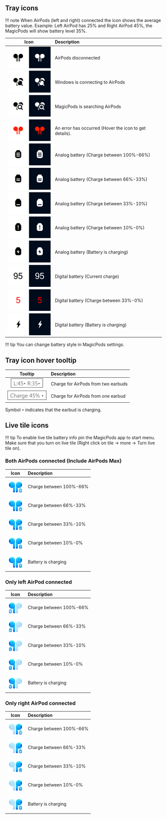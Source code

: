 
## Tray icons
!!! note
    When AirPods (left and right) connected the icon shows the average battery value. Example: Left AirPod has 25% and Right AirPod 45%, the MagicPods will show battery level 35%.

Icon | Description
:-: | :-- 
![](media/trayicons/Default.png) | AirPods disconnected
![](media/trayicons/Connecting.png) | Windows is connecting to AirPods 
![](media/trayicons/Searching.png) | MagicPods is searching AirPods
![](media/trayicons/Error.png) | An error has occurred (Hover the icon to get details).
![](media/trayicons/AnalogBattery100.png) | Analog battery (Charge between 100%-66%)
![](media/trayicons/AnalogBattery66.png) | Analog battery (Charge between 66%-33%)
![](media/trayicons/AnalogBattery10.png) | Analog battery (Charge between 33%-10%)
![](media/trayicons/AnalogBattery0.png) | Analog battery (Charge between 10%-0%)
![](media/trayicons/AnalogBatteryCharge.png) | Analog battery (Battery is charging)
![](media/trayicons/DigitalBattery.png) | Digital battery (Current charge)
![](media/trayicons/DigitalBatteryLow.png) | Digital battery (Charge between 33%-0%)
![](media/trayicons/DigitalBatteryCharge.png) | Digital battery (Battery is charging)

!!! tip
    You can change battery style in MagicPods settings.

## Tray icon hover tooltip

Tooltip | Description
:-: | :-- 
![](media/traytooltip/TooltipTwoEarbuds.png) | Charge for AirPods from two earbuds
![](media/traytooltip/TooltipOneEarbuds.png) | Charge for AirPods from one earbud

Symbol `•` indicates that the earbud is charging.

## Live tile icons
!!! tip
    To enable live tile battery info pin the MagicPods app to start menu. Make sure that you turn on live tile (Right click on tile -> more -> Turn live tile on).

### Both AirPods connected (Include AirPods Max)

Icon | Description
:-: | :-- 
![](media/tileicons/0b.png) | Charge between 100%-66%
![](media/tileicons/1b.png) | Charge between 66%-33%
![](media/tileicons/2b.png) | Charge between 33%-10%
![](media/tileicons/3b.png) | Charge between 10%-0%
![](media/tileicons/4b.png) | Battery is charging

### Only left AirPod connected

Icon | Description
:-: | :-- 
![](media/tileicons/0l.png) | Charge between 100%-66%
![](media/tileicons/1l.png) | Charge between 66%-33%
![](media/tileicons/2l.png) | Charge between 33%-10%
![](media/tileicons/3l.png) | Charge between 10%-0%
![](media/tileicons/4l.png) | Battery is charging

### Only right AirPod connected

Icon | Description
:-: | :-- 
![](media/tileicons/0r.png) | Charge between 100%-66%
![](media/tileicons/1r.png) | Charge between 66%-33%
![](media/tileicons/2r.png) | Charge between 33%-10%
![](media/tileicons/3r.png) | Charge between 10%-0%
![](media/tileicons/4r.png) | Battery is charging
